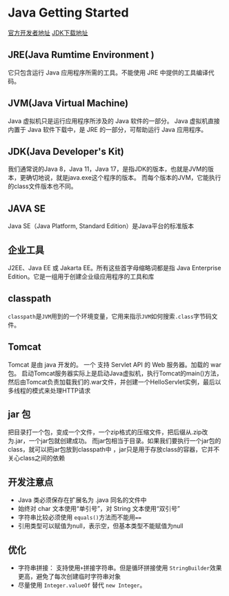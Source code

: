 # Java Getting Started

[官方开发者地址](https://dev.java/)
[JDK下载地址](https://jdk.java.net/. )

## JRE(Java Rumtime Environment )
它只包含运行 Java 应用程序所需的工具。不能使用 JRE 中提供的工具编译代码。


## JVM(Java Virtual Machine)
Java 虚拟机只是运行应用程序所涉及的 Java 软件的一部分。
Java 虚拟机直接内置于 Java 软件下载中，是 JRE 的一部分，可帮助运行 Java 应用程序。


## JDK(Java Developer's Kit)
我们通常说的Java 8，Java 11，Java 17，是指JDK的版本，也就是JVM的版本，更确切地说，就是java.exe这个程序的版本。
而每个版本的JVM，它能执行的class文件版本也不同。


## JAVA SE
Java SE（Java Platform, Standard Edition）是Java平台的标准版本


## 企业工具
J2EE、Java EE 或 Jakarta EE。所有这些首字母缩略词都是指 Java Enterprise Edition。它是一组用于创建企业级应用程序的工具和库


## classpath
`classpath`是`JVM`用到的一个环境变量，它用来指示`JVM`如何搜索`.class`字节码文件。


## Tomcat
Tomcat 是由 java 开发的。
一个 支持 Servlet API 的 Web 服务器。加载的 war 包。
启动Tomcat服务器实际上是启动Java虚拟机，执行Tomcat的main()方法，然后由Tomcat负责加载我们的.war文件，并创建一个HelloServlet实例，最后以多线程的模式来处理HTTP请求


## jar 包
把目录打一个包，变成一个文件，一个zip格式的压缩文件，把后缀从.zip改为.jar，一个jar包就创建成功。
而jar包相当于目录。如果我们要执行一个jar包的class，就可以把jar包放到classpath中
，jar只是用于存放class的容器，它并不关心class之间的依赖

## 开发注意点
- Java 类必须保存在扩展名为 .java 同名的文件中
- 始终对 char 文本使用“单引号”，对 String 文本使用“双引号”
- 字符串比较必须使用 `equals()`方法而不能用`==`
- 引用类型可以赋值为null，表示空，但基本类型不能赋值为null


## 优化
- 字符串拼接： 支持使用`+`拼接字符串。但是循环拼接使用 `StringBuilder`效果更高，避免了每次创建临时字符串对象
- 尽量使用 `Integer.valueOf` 替代 `new Integer`。